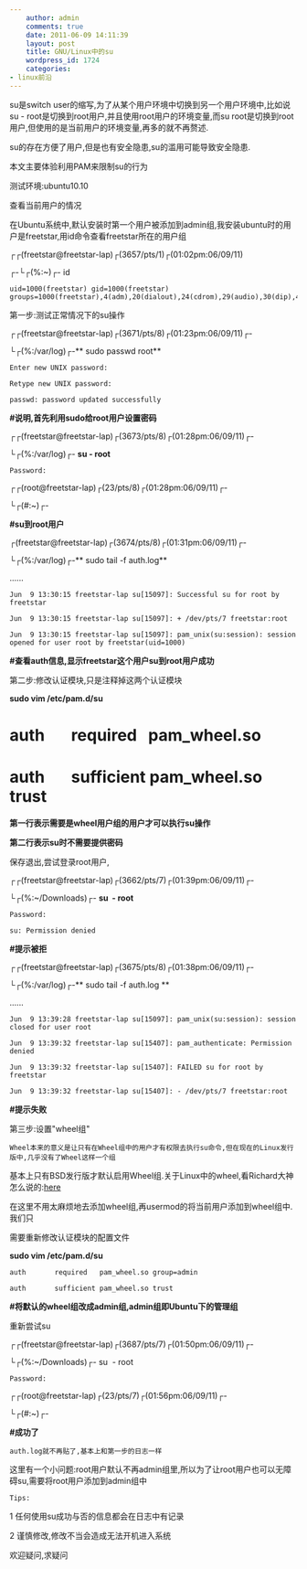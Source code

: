 ```yaml
---
    author: admin
    comments: true
    date: 2011-06-09 14:11:39
    layout: post
    title: GNU/Linux中的su
    wordpress_id: 1724
    categories:
- linux前沿
---
```


su是switch user的缩写,为了从某个用户环境中切换到另一个用户环境中,比如说su - root是切换到root用户,并且使用root用户的环境变量,而su root是切换到root用户,但使用的是当前用户的环境变量,再多的就不再赘述.

su的存在方便了用户,但是也有安全隐患,su的滥用可能导致安全隐患.

本文主要体验利用PAM来限制su的行为

测试环境:ubuntu10.10

查看当前用户的情况

在Ubuntu系统中,默认安装时第一个用户被添加到admin组,我安装ubuntu时的用户是freetstar,用id命令查看freetstar所在的用户组

┌┌(freetstar@freetstar-lap)┌(3657/pts/1)┌(01:02pm:06/09/11)

┌-└┌(%:~)┌- id

    uid=1000(freetstar) gid=1000(freetstar) groups=1000(freetstar),4(adm),20(dialout),24(cdrom),29(audio),30(dip),46(plugdev),110(netdev),111(lpadmin),119(admin),122(sambashare),125(libvirtd)

第一步:测试正常情况下的su操作

┌┌(freetstar@freetstar-lap)┌(3671/pts/8)┌(01:23pm:06/09/11)┌-

└┌(%:/var/log)┌-** sudo passwd root**

    Enter new UNIX password:

    Retype new UNIX password:

    passwd: password updated successfully

**#说明,首先利用sudo给root用户设置密码**

┌┌(freetstar@freetstar-lap)┌(3673/pts/8)┌(01:28pm:06/09/11)┌-

└┌(%:/var/log)┌- **su - root**

    Password:

┌┌(root@freetstar-lap)┌(23/pts/8)┌(01:28pm:06/09/11)┌-

└┌(#:~)┌-

**#su到root用户**

┌(freetstar@freetstar-lap)┌(3674/pts/8)┌(01:31pm:06/09/11)┌-

└┌(%:/var/log)┌-** sudo tail -f auth.log**

......

    Jun  9 13:30:15 freetstar-lap su[15097]: Successful su for root by freetstar

    Jun  9 13:30:15 freetstar-lap su[15097]: + /dev/pts/7 freetstar:root

    Jun  9 13:30:15 freetstar-lap su[15097]: pam_unix(su:session): session opened for user root by freetstar(uid=1000)

**#查看auth信息,显示freetstar这个用户su到root用户成功**

第二步:修改认证模块,只是注释掉这两个认证模块

**sudo vim /etc/pam.d/su**

# auth       required   pam_wheel.so

# auth       sufficient pam_wheel.so trust

**第一行表示需要是wheel用户组的用户才可以执行su操作**

**第二行表示su时不需要提供密码**

保存退出,尝试登录root用户,

┌┌(freetstar@freetstar-lap)┌(3662/pts/7)┌(01:39pm:06/09/11)┌-

└┌(%:~/Downloads)┌- **su  - root**

    Password:

    su: Permission denied

**#提示被拒**

┌┌(freetstar@freetstar-lap)┌(3675/pts/8)┌(01:38pm:06/09/11)┌-

└┌(%:/var/log)┌-** sudo tail -f auth.log **

......

    Jun  9 13:39:28 freetstar-lap su[15097]: pam_unix(su:session): session closed for user root

    Jun  9 13:39:32 freetstar-lap su[15407]: pam_authenticate: Permission denied

    Jun  9 13:39:32 freetstar-lap su[15407]: FAILED su for root by freetstar

    Jun  9 13:39:32 freetstar-lap su[15407]: - /dev/pts/7 freetstar:root

**#提示失败**

第三步:设置"wheel组"

    Wheel本来的意义是让只有在Wheel组中的用户才有权限去执行su命令,但在现在的Linux发行版中,几乎没有了Wheel这样一个组

基本上只有BSD发行版才默认启用Wheel组.关于Linux中的wheel,看Richard大神怎么说的:[here](http://www.gnu.org/software/coreutils/manual/html_node/su-invocation.html)

在这里不用太麻烦地去添加wheel组,再usermod的将当前用户添加到wheel组中.我们只

需要重新修改认证模块的配置文件

**sudo vim /etc/pam.d/su**

    auth       required   pam_wheel.so group=admin

    auth       sufficient pam_wheel.so trust

**#将默认的wheel组改成admin组,admin组即Ubuntu下的管理组**

重新尝试su

┌┌(freetstar@freetstar-lap)┌(3687/pts/7)┌(01:50pm:06/09/11)┌-

└┌(%:~/Downloads)┌- su  - root

    Password:

┌┌(root@freetstar-lap)┌(23/pts/7)┌(01:56pm:06/09/11)┌-

└┌(#:~)┌-

**#成功了**

    auth.log就不再贴了,基本上和第一步的日志一样

这里有一个小问题:root用户默认不再admin组里,所以为了让root用户也可以无障碍su,需要将root用户添加到admin组中

    Tips:

1 任何使用su成功与否的信息都会在日志中有记录

2 谨慎修改,修改不当会造成无法开机进入系统

欢迎疑问,求疑问

